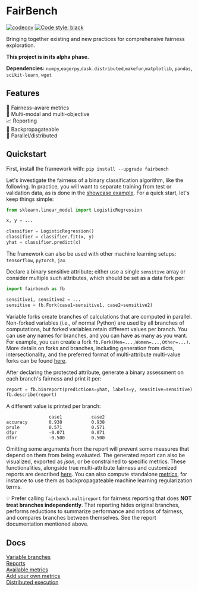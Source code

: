 # FairBench
[![codecov](https://codecov.io/gh/mever-team/FairBench/branch/main/graph/badge.svg?token=qeiNv3DN0W)](https://codecov.io/gh/mever-team/FairBench)
[![Code style: black](https://img.shields.io/badge/code%20style-black-000000.svg)](https://github.com/psf/black)

Bringing together existing and new practices for
comprehensive fairness exploration.

**This project is in its alpha phase.**

**Dependencies:** `numpy`,`eagerpy`,`dask.distributed`,`makefun`,`matplotlib`, `pandas`, `scikit-learn`, `wget`


## Features

:blue_heart: Fairness-aware metrics <br>
:checkered_flag: Multi-modal and multi-objective <br>
:chart_with_upwards_trend: Reporting<br>
:wrench: Backpropagateable <br>
:satellite: Parallel/distributed

## Quickstart
First, install the framework with: `pip install --upgrade fairbench`

Let's investigate the fairness of a binary classification algorithm,
like the following. In practice, you will want to separate training 
from test or validation data, as is done in the 
[showcase example](!examples/showcase.ipynb). For a quick start,
let's keep things simple:

```python
from sklearn.linear_model import LogisticRegression

x, y = ...

classifier = LogisticRegression()
classifier = classifier.fit(x, y)
yhat = classifier.predict(x)
```

The framework can also be used with other 
machine learning setups: `tensorflow`, `pytorch`, `jax`

Declare a binary sensitive attribute; either use
a single `sensitive` array or consider multiple such attributes,
which should be set as a data fork per:

```python
import fairbench as fb

sensitive1, sensitive2 = ...
sensitive = fb.Fork(case1=sensitive1, case2=sensitive2)
```

Variable forks create branches of calculations that are computed
in parallel. Non-forked variables (i.e., of normal Python)
are used by all branches of computations, but forked variables
retain different values per branch. You can use any names 
for branches, and you can have as many
as you want. For example, you
can create a fork `fb.Fork(Men=...,Women=...,Other=...)`. 
More details on forks and branches, 
including generation from dicts, intersectionality, 
and the preferred format of multi-attribute multi-value forks 
can be found [here](docs/branches.md).

After declaring the protected attribute, generate a
binary assessment on each branch's fairness 
and print it per:

```python
report = fb.binreport(predictions=yhat, labels=y, sensitive=sensitive)
fb.describe(report)
```

A different value is printed per branch:

```
                case1           case2          
accuracy        0.938           0.938          
prule           0.571           0.571          
dfpr            -0.071          0.071          
dfnr            -0.500          0.500  
```

Omitting some arguments from the report will 
prevent some measures that depend on them 
from being evaluated. The generated report can also 
be visualized, exported as *json*,
or be constrained to specific metrics. These 
functionalities, alongside true multi-attribute
fairness and customized reports
are described [here](docs/reports.md). 
You can also compute standalone [metrics](docs/metrics.md),
for instance to use them as backpropagateable 
machine learning regularization terms.

:bulb: Prefer calling `fairbench.multireport` for
fairness reporting that does **NOT treat branches independently**.
That reporting hides original branches, performs reductions
to summarize performance and notions of fairness,
and compares branches between themselves. See the report
documentation mentioned above.


## Docs
[Variable branches](docs/branches.md)<br>
[Reports](docs/reports.md)<br>
[Available metrics](docs/metrics.md)<br>
[Add your own metrics](CONTRIBUTING.md)<br>
[Distributed execution](docs/distributed.md)
